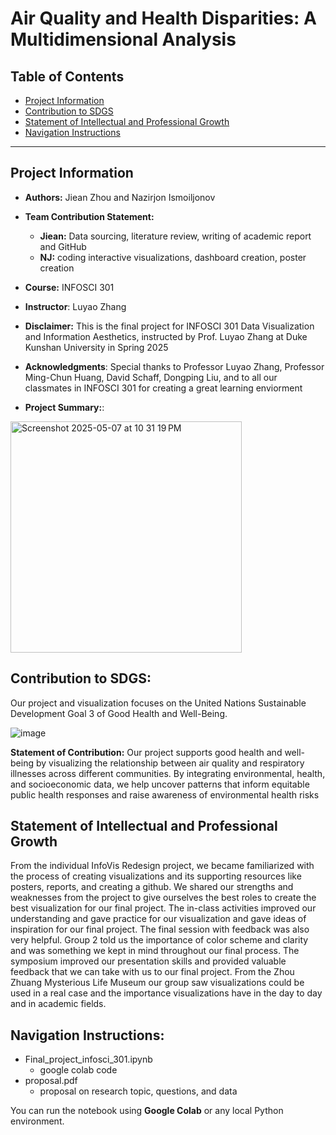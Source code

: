 # **Air Quality and Health Disparities: A Multidimensional Analysis**

## **Table of Contents**
* [Project Information](./README.md#Project-Information)
* [Contribution to SDGS](./README.md#Contribution-to-SDGS)
* [Statement of Intellectual and Professional Growth](./README.md#Statement-of-Intellectual-and-Professional-Growth)
* [Navigation Instructions](./README.md#Navigation-Instructions)

---

## Project Information

- **Authors:** Jiean Zhou and Nazirjon Ismoiljonov

- **Team Contribution Statement:**
  - **Jiean:** Data sourcing, literature review, writing of academic report and GitHub
  - **NJ:** coding interactive visualizations, dashboard creation, poster creation
  
- **Course:** INFOSCI 301

- **Instructor**: Luyao Zhang

- **Disclaimer:** This is the final project for INFOSCI 301 Data Visualization and Information Aesthetics, instructed by Prof. Luyao Zhang at Duke Kunshan University in Spring 2025
  
- **Acknowledgments**:  Special thanks to Professor Luyao Zhang, Professor Ming-Chun Huang, David Schaff, Dongping Liu, and to all our classmates in INFOSCI 301 for creating a great learning enviorment

- **Project Summary:**:

<img width="370" alt="Screenshot 2025-05-07 at 10 31 19 PM" src="https://github.com/user-attachments/assets/f1ff2ea3-dab0-4b2f-b6fc-2b153646d1a2" />

## Contribution to SDGS:
Our project and visualization focuses on the United Nations Sustainable Development Goal 3 of Good Health and Well-Being.

![image](https://github.com/user-attachments/assets/2bbb9bd3-4d47-4ed8-a8d9-472d27e66157)

**Statement of Contribution:** Our project supports good health and well-being by visualizing the relationship between air quality and respiratory illnesses across different communities. By integrating environmental, health, and socioeconomic data, we help uncover patterns that inform equitable public health responses and raise awareness of environmental health risks

## Statement of Intellectual and Professional Growth

From the individual InfoVis Redesign project, we became familiarized with the process of creating visualizations and its supporting resources like posters, reports, and creating a github. We shared our strengths and weaknesses from the project to give ourselves the best roles to create the best visualization for our final project. The in-class activities improved our understanding and gave practice for our visualization and gave ideas of inspiration for our final project. The final session with feedback was also very helpful. Group 2 told us the importance of color scheme and clarity and was something we kept in mind throughout our final process. The symposium improved our presentation skills and provided valuable feedback that we can take with us to our final project. From the Zhou Zhuang Mysterious Life Museum our group saw visualizations could be used in a real case and the importance visualizations have in the day to day and in academic fields.  

## Navigation Instructions:
- Final_project_infosci_301.ipynb
   - google colab code 
- proposal.pdf
   - proposal on research topic, questions, and data
  


You can run the notebook using **Google Colab** or any local Python environment.

